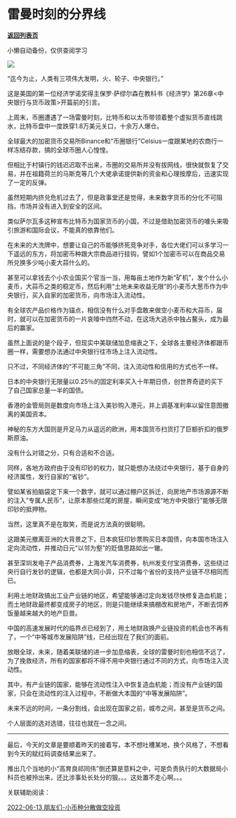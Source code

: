 # 雷曼时刻的分界线

[**返回列表页**](/gzh/政事堂2019)

小懒自动备份，仅供查阅学习

![](https://mmbiz.qpic.cn/mmbiz_jpg/rxhS23yu8cNDmcrjBp2ypLLjcJjBAcwedic9DOcYkYTHQan0zoCBRJYweRWzibnOKmYFpowDp9XnMLibM1Iqm9SAA/640?wx_fmt=jpeg)

“迄今为止，人类有三项伟大发明，火、轮子、中央银行。”  

这是美国的第一位经济学诺奖得主保罗·萨缪尔森在教科书《经济学》第26章<中央银行与货币政策>开篇前的引言。

上周末，币圈遭遇了一场雷曼时刻，比特币和以太币带领着整个虚拟货币直线跳水，比特币盘中一度跌穿1.8万美元关口，十余万人爆仓。

全球最大的加密货币交易所Binance和“币圈银行”Celsius一度跟某地的农商行一样冻结存款，搞的全球币圈人心惶惶。

但相比于村镇行的钱迟迟取不出来，币圈的交易所并没有拔网线，很快就恢复了交易，并在祖籍荷兰的马斯克等几个大佬承诺提供新的资金和心理按摩后，迅速实现了一定的反弹。  

虽然短期内挤兑危机过去了，但是政事堂还是觉得，未来数字货币的分化不可阻挡，市场并没有进入到安全的区间。

类似萨尔瓦多这种宣布比特币为国家货币的小国，不过是借助加密货币的噱头来吸引旅游和国际会议，不能真的依靠他们。

在未来的大洗牌中，想要让自己的币能够挤死竞争对手，各位大佬们可以多学习一下遥远的东方，将加密币种跟大宗商品进行挂钩，譬如1个加密币可以在商品交易所兑换多少吨小麦大蒜什么的。

甚至可以拿钱去个小农业国买个官当一当，用每亩土地作为新“矿机”，发个什么小麦币，大蒜币之类的稳定币，然后利用“土地未来收益无限”的小麦币大葱币作为中央银行，买入自家的加密货币，向市场注入流动性。

有全球农产品价格作为锚点，相信没有什么对手盘敢来做空小麦币和大蒜币，届时，就可以在加密货币的一片哀嚎中岿然不动，在这场大逃杀中独占鳌头，成为最后的赢家。

虽然上面说的是个段子，但现实中美联储加息缩表之下，全球各主要经济体都跟币圈一样，需要想办法通过中央银行往市场上注入流动性。

只不过，不同经济体的“不可能三角”不同，注入流动性和信用的方式也不一样。

日本的中央银行无限量以0.25％的固定利率买入十年期日债，创世界奇迹的买下了自己国家总量一半的国债。  

香港的金管局则是数度向市场上注入美钞购入港元，并上调基准利率以留住意图撤离的美国资本。  

神秘的东方大国则是开足马力从遥远的欧洲，用本国货币扫货打了巨额折扣的俄罗斯原油。  

没有什么对错之分，只有合适和不合适。  

同样，各地方政府由于没有印钞的权力，就只能想办法绕过中央银行，基于自身的经济属性，发行自家的“省钞”。  

譬如某省拍脑袋定下来一个数字，就可以通过棚户区拆迁，向房地产市场源源不断的注入“专属人民币”，让原本那些烂尾的房屋，瞬间变成“地方中央银行”能够无限印钞的抵押物。

当然，这里真不是在取笑，而是说方法真的很聪明。

这跟美元撤离亚洲的大背景之下，日本疯狂印钞票购买日本国债，向本国市场注入定向流动性，并推动日元“以邻为壑”的贬值思路如出一辙。

甚至深圳发电子产品消费券，上海发汽车消费券，杭州发支付宝消费券，这些绕过央行自行发钞的逻辑，也都是大同小异，只不过每个省份的支持产业链不尽相同而已。

利用土地财政搞出工业产业链的地区，希望能够通过定向发钱尽快修复造血机能；而土地财政最终都变成房子的地区，则是只能继续来搞棚改和房地产，不断去饲养饭量越来越大的地产巨兽。

中国的高速发展时代的临界点已经到了，用土地财政换产业链投资的机会也不再有了，一个“中等城市发展陷阱”线，已经出现在了我们的面前。  

放眼全球，未来，随着美联储的进一步加息缩表，全球的雷曼时刻也相信不远了，为了挽救经济，所有的国家都将不得不用中央银行通过不同的方式，向市场注入流动性。

其中，有产业链的国家，能够在流动性注入中恢复造血机能；而没有产业链的国家，只会在流动性的注入过程中，不断做大本国的“中等发展陷阱”。  

未来不远的时间，一条分割线，会出现在国家之前，城市之间，甚至是货币之间。

个人层面的选对选错，往往也就在一念之间。

  

* * *

  

最后，今天的文章是要顺着昨天的接着写，本不想吐槽某地，换个风格了，不想看到今天的赋红码调查结果出来了。

推出几个当地的小“高育良祁同伟”倒还算是意料之中，可是负责执行的大数据局小科员也被拎出来，还比涉事处长处分的狠。。。这处置不走心啊。。。

关联辅助阅读：  

[2022-06-13 朋友们-小币种分散做空投资]()

